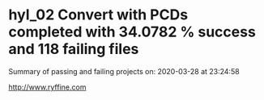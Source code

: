# hyl_02 Convert with PCDs completed with 34.0782 % success and 118 failing files

Summary of passing and failing projects on: 2020-03-28 at 23:24:58

http://www.ryffine.com
